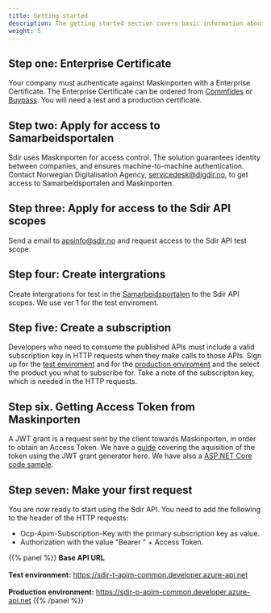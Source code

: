 ```yaml
---
title: Getting started
description: The getting started section covers basic information about where you can find information about the availible Sdir APIs and how to get an access token to be able to call an API. 
weight: 5
---
```


## Step one: Enterprise Certificate
Your company must authenticate  against Maskinporten with a Enterprise Certificate. The Enterprise Certificate can be ordered from [Commfides](https://www.commfides.com/commfides-virksomhetssertifikat/) or [Buypass](https://www.buypass.no/produkter/virksomhetssertifikat-esegl). You will need a test and a production certificate. 

## Step two: Apply for access to Samarbeidsportalen
Sdir uses Maskinporten for access control. The solution guarantees identity between companies, and ensures machine-to-machine authentication.
Contact Norwegian Digitalisation Agency, servicedesk@digdir.no, to get access to Samarbeidsportalen and Maskinporten.

## Step three: Apply for access to the Sdir API scopes
Send a email to apsinfo@sdir.no and request access to the Sdir API test scope.

## Step four: Create intergrations
Create intergrations for test in the [Samarbeidsportalen](https://minside-samarbeid.difi.no/) to the Sdir API scopes. We use ver 1 for the test enviroment.

## Step five: Create a subscription
Developers who need to consume the published APIs must include a valid subscription key in HTTP requests when they make calls to those APIs.
Sign up for the [test enviroment](https://sdir-t-apim-common.developer.azure-api.net/apis) and for the [production enviroment](https://sdir-p-apim-common.developer.azure-api.net/apis) and the select the product you what to subscribe for. Take a note of the subscripton key, which is needed in the HTTP requests.

## Step six. Getting Access Token from Maskinporten
A JWT grant is a request sent by the client towards Maskinporten, in order to obtain an Access Token.
We have a [guide](/get-started/token/) covering the aquisition of the token using the JWT grant generator here. We have also a [ASP.NET Core code sample](/get-started/codeexample/).


## Step seven: Make your first request
You are now ready to start using the Sdir API. You need to add the following to the header of the HTTP requests:

- Ocp-Apim-Subscription-Key with the primary subscription key as value. 
- Authorization with the value "Bearer " + Access Token.


{{% panel %}}
**Base API URL** <br><br>
**Test environment:** https://sdir-t-apim-common.developer.azure-api.net
<br><br>
**Production environment:** https://sdir-p-apim-common.developer.azure-api.net
{{% /panel %}}
